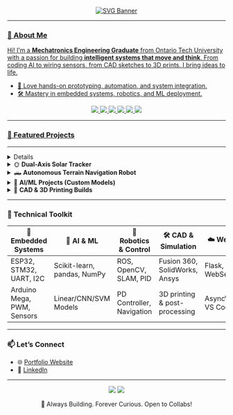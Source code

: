 <p align="center">
  <a href="https://github.com/pranavbanga1" target="_blank">
    <img src="https://svg-banners.vercel.app/api?type=typeWriter&text1=Pranav%20Banga%20🚀%20Mechatronics%20Engineer%20|%20AI%20|%20Robotics%20|%203D%20Printing&width=1000&height=200&fontSize=40" alt="SVG Banner" />

---

### 🧭 About Me

Hi! I’m a **Mechatronics Engineering Graduate** from Ontario Tech University with a passion for building **intelligent systems that move and think**. From coding AI to wiring sensors, from CAD sketches to 3D prints. I bring ideas to life.

- 🔩 Love hands-on prototyping, automation, and system integration.
- 🛠️ Mastery in embedded systems, robotics, and ML deployment.
<p align="center">
<img src="https://img.shields.io/badge/ESP32%20%7C%20Raspberry%20Pi-Embedded%20Systems-orange?style=for-the-badge&logo=raspberrypi" />
  <img src="https://img.shields.io/badge/Arduino%20%7C%20Sensors-IoT%20Projects-blue?style=for-the-badge&logo=arduino" />
  <img src="https://img.shields.io/badge/ROS%20%7C%20CV-Autonomous%20Robotics-critical?style=for-the-badge&logo=ros" />
  <img src="https://img.shields.io/badge/Python%20%7C%20AI-ML%20Models-yellow?style=for-the-badge&logo=python" />
  <img src="https://img.shields.io/badge/SolidWorks%20%7C%20AutoCAD-CAD%20Design-red?style=for-the-badge&logo=autodesk" />
  <img src="https://img.shields.io/badge/3D%20Printing-Functional%20Prototypes-success?style=for-the-badge&logo=3d" />

</p>

---

### 🚀 Featured Projects

</p>

---
</p>

  <details>
  <summary>🔋 <strong>EcoCharge – IoT Battery Health Dashboard</strong></summary>
  <br>
  RX/TX pipeline from Arduino to ESP32, live sensor parsing, real-time dashboard over WiFi!

  🔗 **[View Project](https://github.com/pranavbanga1/EcoCharge)**
</details>

<details>
  <summary>🌞 <strong>Dual-Axis Solar Tracker</strong></summary>
  <br>
  Servo-powered sun tracker with LDR feedback and dynamic alignment.

  🔗 **[View Project](https://github.com/pranavbanga1/Solar-Tracker)**
</details>

<details>
  <summary>🛻 <strong>Autonomous Terrain Navigation Robot</strong></summary>
  <br>
  “Ultrasonic Precision. PD Control. Terrain Mastered.”

  🔗 **[View Project](https://github.com/pranavbanga1/Autonomous-Terrain-Navigation)**
</details>


<details>
  <summary>🧠 <strong>AI/ML Projects (Custom Models)</strong></summary>
  <br>
  Scratch-coded ML models (regression, classification, prediction) with clean documentation & outputs.

  🔗 **[View Project](https://github.com/pranavbanga1/AI-ML-Model)**
</details>


<details>
  <summary>🧱 <strong>CAD & 3D Printing Builds</strong></summary>
  <br>
  From mechanical designs to printable prototypes, I've designed brackets, mounts, gears, and more!

  - 🪐 Designed & printed a **NEMA motor-driven telescope mount**  
  - 🔧 Built **robotic arms**, **enclosures**, and **test rigs**  
  - 🛠️ Tools: `Fusion 360`, `SolidWorks`, `Ender 3`, `PrusaSlicer`

  🔗 **[Banga Creations – 3D Services](https://github.com/pranavbanga1/Banga-Creations)**
</details>

---

### 🧠 Technical Toolkit

| 🔌 **Embedded Systems**        | 🧠 **AI & ML**                    | 🤖 **Robotics & Control**        | 🛠️ **CAD & Simulation**              | ☁️ **Web & Cloud**                  |
|-------------------------------|----------------------------------|----------------------------------|--------------------------------------|------------------------------------|
| ESP32, STM32, UART, I2C       | Scikit-learn, pandas, NumPy      | ROS, OpenCV, SLAM, PID           | Fusion 360, SolidWorks, Ansys        | Flask, Firebase, WebSerial         |
| Arduino Mega, PWM, Sensors    | Linear/CNN/SVM Models            | PD Controller, Navigation        | 3D printing & post-processing        | AsyncWebServer, VS Code            |


---

### 📫 Let’s Connect

- 🌐 [Portfolio Website](https://pranavbanga.netlify.app)
- 💼 [LinkedIn](https://linkedin.com/in/pranavbanga1)
---
<p align="center">
  <img src="https://github-readme-stats.vercel.app/api?username=pranavbanga1&show_icons=true&theme=tokyonight&hide_border=true" />
  <img src="https://github-readme-streak-stats.herokuapp.com?user=pranavbanga1&theme=tokyonight&hide_border=true" />
</p>


<p align="center">
  🚧 Always Building. Forever Curious. Open to Collabs!
</p>
